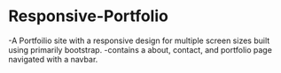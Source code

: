 # Responsive-Portfolio

-A Portfoilio site with a responsive design for multiple screen sizes built using primarily bootstrap. 
-contains a about, contact, and portfolio page navigated with a navbar. 